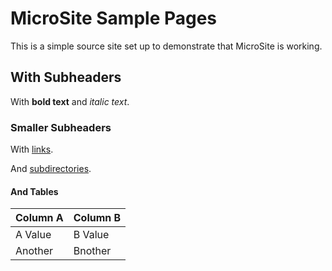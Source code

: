 # MicroSite Sample Pages

This is a simple source site set up to demonstrate that MicroSite is working.


## With Subheaders

With **bold text** and _italic text_.


### Smaller Subheaders

With [links](page2.md).

And [subdirectories](dir/page3.md).


#### And Tables

| Column A | Column B |
| -------- | -------- |
| A Value  | B Value  |
| Another  | Bnother  |